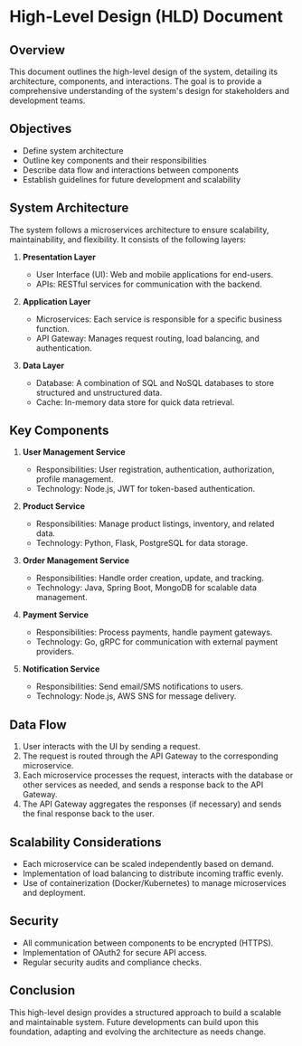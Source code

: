 # High-Level Design (HLD) Document

## Overview
This document outlines the high-level design of the system, detailing its architecture, components, and interactions. The goal is to provide a comprehensive understanding of the system's design for stakeholders and development teams.

## Objectives
- Define system architecture
- Outline key components and their responsibilities
- Describe data flow and interactions between components
- Establish guidelines for future development and scalability

## System Architecture
The system follows a microservices architecture to ensure scalability, maintainability, and flexibility. It consists of the following layers:

1. **Presentation Layer**
   - User Interface (UI): Web and mobile applications for end-users.
   - APIs: RESTful services for communication with the backend.

2. **Application Layer**
   - Microservices: Each service is responsible for a specific business function.
   - API Gateway: Manages request routing, load balancing, and authentication.

3. **Data Layer**
   - Database: A combination of SQL and NoSQL databases to store structured and unstructured data.
   - Cache: In-memory data store for quick data retrieval.

## Key Components
1. **User Management Service**
   - Responsibilities: User registration, authentication, authorization, profile management.
   - Technology: Node.js, JWT for token-based authentication.

2. **Product Service**
   - Responsibilities: Manage product listings, inventory, and related data.
   - Technology: Python, Flask, PostgreSQL for data storage.

3. **Order Management Service**
   - Responsibilities: Handle order creation, update, and tracking.
   - Technology: Java, Spring Boot, MongoDB for scalable data management.

4. **Payment Service**
   - Responsibilities: Process payments, handle payment gateways.
   - Technology: Go, gRPC for communication with external payment providers.

5. **Notification Service**
   - Responsibilities: Send email/SMS notifications to users.
   - Technology: Node.js, AWS SNS for message delivery.

## Data Flow
1. User interacts with the UI by sending a request.
2. The request is routed through the API Gateway to the corresponding microservice.
3. Each microservice processes the request, interacts with the database or other services as needed, and sends a response back to the API Gateway.
4. The API Gateway aggregates the responses (if necessary) and sends the final response back to the user.

## Scalability Considerations
- Each microservice can be scaled independently based on demand.
- Implementation of load balancing to distribute incoming traffic evenly.
- Use of containerization (Docker/Kubernetes) to manage microservices and deployment.

## Security
- All communication between components to be encrypted (HTTPS).
- Implementation of OAuth2 for secure API access.
- Regular security audits and compliance checks.

## Conclusion
This high-level design provides a structured approach to build a scalable and maintainable system. Future developments can build upon this foundation, adapting and evolving the architecture as needs change.